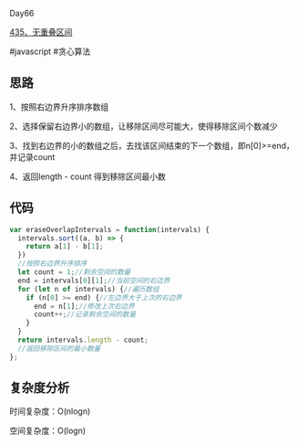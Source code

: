 Day66

[435、无重叠区间](https://leetcode.cn/problems/non-overlapping-intervals/)

#javascript  #贪心算法

## 思路
1、按照右边界升序排序数组

2、选择保留右边界小的数组，让移除区间尽可能大，使得移除区间个数减少

3、找到右边界的小的数组之后，去找该区间结束的下一个数组，即n[0]>=end，并记录count

4、返回length - count 得到移除区间最小数

## 代码
```javascript
var eraseOverlapIntervals = function(intervals) {
  intervals.sort((a, b) => {
    return a[1] - b[1];
  })
  //按照右边界升序排序
  let count = 1;//剩余空间的数量
  end = intervals[0][1];//当前空间的右边界
  for (let n of intervals) {//遍历数组
    if (n[0] >= end) {//左边界大于上次的右边界
      end = n[1];//修改上次右边界
      count++;//记录剩余空间的数量
    }
  }
  return intervals.length - count;
  //返回移除区间的最小数量
};
```
## 复杂度分析
时间复杂度：O(nlogn)

空间复杂度：O(logn)
